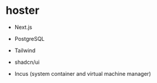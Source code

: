 # hoster

- Next.js
- PostgreSQL
- Tailwind
- shadcn/ui

- Incus (system container and virtual machine manager)
